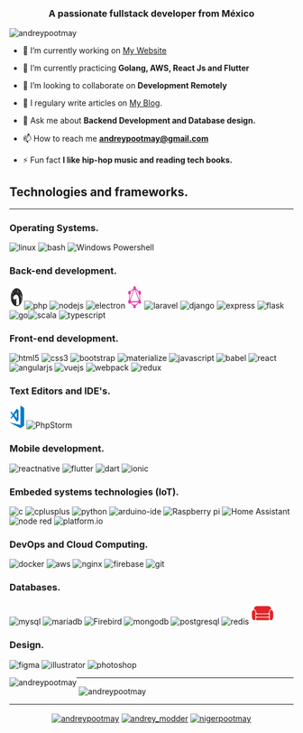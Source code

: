 <h3 align="center">A passionate fullstack developer from México</h3>

<p align="left"> <img src="https://komarev.com/ghpvc/?username=andreypootmay" alt="andreypootmay" /> </p>

- 🔭 I’m currently working on [My Website](www.andreypootmay.com)

- 🌱 I’m currently practicing **Golang, AWS, React Js and Flutter**

- 👯 I’m looking to collaborate on **Development Remotely**

- 📝 I regulary write articles on [My Blog](www.andreypootmay.com/blog/).

- 💬 Ask me about **Backend Development and Database design.**

- 📫 How to reach me **andreypootmay@gmail.com**

- ⚡ Fun fact **I like hip-hop music and reading tech books.**


## Technologies and frameworks.
--- 
### Operating Systems.
<img src="https://devicons.github.io/devicon/devicon.git/icons/linux/linux-original.svg" alt="linux" width="40" height="40"/>
<img src="https://www.vectorlogo.zone/logos/gnu_bash/gnu_bash-icon.svg" alt="bash" width="40" height="40"/>
<img src="https://3.bp.blogspot.com/-a7jPVdFk9Hw/W_XeTJX6JyI/AAAAAAAAC2c/HCtxP0wSSs0wEMKJOYq7pivEJaSVin92gCLcBGAs/s1600/powershell.png" alt="Windows Powershell" width="40" height="40"/>


### Back-end development.
<img src="https://devicons.github.io/devicon/devicon.git/icons/php/php-original.svg" alt="php" width="40" height="40"/>
<img src="https://devicons.github.io/devicon/devicon.git/icons/nodejs/nodejs-original-wordmark.svg" alt="nodejs" width="40" height="40"/> 
<img src="https://devicons.github.io/devicon/devicon.git/icons/electron/electron-original.svg" alt="electron" width="40" height="40"/>
<img alt="GraphQL" width="26px" src="https://raw.githubusercontent.com/github/explore/80688e429a7d4ef2fca1e82350fe8e3517d3494d/topics/graphql/graphql.png" width="60" height="40"/>
<img src="https://devicons.github.io/devicon/devicon.git/icons/laravel/laravel-plain-wordmark.svg" alt="laravel" width="40" height="40"/> 
<img src="https://devicons.github.io/devicon/devicon.git/icons/django/django-original.svg" alt="django" width="40" height="40"/>
<img src="https://devicons.github.io/devicon/devicon.git/icons/express/express-original-wordmark.svg"alt="express" width="40" height="40"/>
<img src="https://www.vectorlogo.zone/logos/pocoo_flask/pocoo_flask-icon.svg" alt="flask" width="40" height="40"/>
<img align="left" alt="Deno" width="26px" src="https://raw.githubusercontent.com/github/explore/361e2821e2dea67711cde99c9c40ed357061cf27/topics/deno/deno.png" width="50" height="40"/>
<img src="https://devicons.github.io/devicon/devicon.git/icons/go/go-original.svg" alt="go" width="40" height="40"/><img src="https://devicons.github.io/devicon/devicon.git/icons/scala/scala-original-wordmark.svg" alt="scala" width="40" height="40"/> <img src="https://devicons.github.io/devicon/devicon.git/icons/typescript/typescript-original.svg" alt="typescript" width="40" height="40"/>

### Front-end development.
<img src="https://devicons.github.io/devicon/devicon.git/icons/html5/html5-original-wordmark.svg" alt="html5" width="40" height="40"/>
<img src="https://devicons.github.io/devicon/devicon.git/icons/css3/css3-original-wordmark.svg" alt="css3" width="40" height="40"/>
<img src="https://devicons.github.io/devicon/devicon.git/icons/bootstrap/bootstrap-plain.svg" alt="bootstrap" width="30" height="40"/>
<img src="https://raw.githubusercontent.com/prplx/svg-logos/5585531d45d294869c4eaab4d7cf2e9c167710a9/svg/materialize.svg" alt="materialize" width="40" height="40"/>
<img src="https://devicons.github.io/devicon/devicon.git/icons/javascript/javascript-original.svg" alt="javascript" width="30" height="40"/>
<img src="https://www.vectorlogo.zone/logos/babeljs/babeljs-icon.svg" alt="babel" width="40" height="40"/>
<img src="https://devicons.github.io/devicon/devicon.git/icons/react/react-original-wordmark.svg" alt="react" width="40" height="40"/>
<img src="https://devicons.github.io/devicon/devicon.git/icons/angularjs/angularjs-original.svg" alt="angularjs" width="40" height="40"/>
<img src="https://devicons.github.io/devicon/devicon.git/icons/vuejs/vuejs-original-wordmark.svg" alt="vuejs" width="40" height="40"/> <img src="https://devicons.github.io/devicon/devicon.git/icons/webpack/webpack-original.svg" alt="webpack" width="40" height="40"/>
<img src="https://devicons.github.io/devicon/devicon.git/icons/redux/redux-original.svg" alt="redux" width="40" height="40"/>

### Text Editors and IDE's.
<img alt="Visual Studio Code" width="26px" src="https://raw.githubusercontent.com/github/explore/80688e429a7d4ef2fca1e82350fe8e3517d3494d/topics/visual-studio-code/visual-studio-code.png" width="40" height="40"/>
<img alt="PhpStorm" src="https://resources.jetbrains.com/storage/products/phpstorm/img/meta/phpstorm_logo_300x300.png" width="40" height="40"/>

### Mobile development.
<img src="https://reactnative.dev/img/header_logo.svg" alt="reactnative" width="40" height="40"/>
<img src="https://www.vectorlogo.zone/logos/flutterio/flutterio-icon.svg" alt="flutter" width="40" height="40"/>
<img src="https://www.vectorlogo.zone/logos/dartlang/dartlang-icon.svg" alt="dart" width="40" height="40"/>
<img src="https://upload.wikimedia.org/wikipedia/commons/d/d1/Ionic_Logo.svg" alt="ionic" width="40" height="40"/> 

### Embeded systems technologies (IoT).
<img src="https://devicons.github.io/devicon/devicon.git/icons/c/c-original.svg" alt="c" width="40" height="40"/> <img src="https://devicons.github.io/devicon/devicon.git/icons/cplusplus/cplusplus-original.svg" alt="cplusplus" width="40" height="40"/>
<img src="https://devicons.github.io/devicon/devicon.git/icons/python/python-original.svg" alt="python" width="40" height="40"/>
<img src="https://lh3.googleusercontent.com/proxy/VWexDpKRXNSR7qWZyVXeycX27Qvgb5OyQw6pRHlYn0yTdj7TdVTKokAxkHQDnq-1gTofmjq4eObgPXWhP08L3qUk3dxv09YpMursvw" alt="arduino-ide" width="40" height="40" />
<img src="https://elinux.org/images/c/cb/Raspberry_Pi_Logo.svg" alt="Raspberry pi" width="40" height="50"> 
<img src="https://pbs.twimg.com/profile_images/999279684146753536/Exd9ESIN_400x400.jpg" alt="Home Assistant" width="40" height="40"> 
<img src="https://nodered.org/about/resources/media/node-red-icon-2.png" alt="node red" width="40" height="40">
<img src="https://cdn.platformio.org/images/platformio-logo.17fdc3bc.png" alt="platform.io" width="40" height="40">

### DevOps and Cloud Computing.
<img src="https://devicons.github.io/devicon/devicon.git/icons/docker/docker-original-wordmark.svg" alt="docker" width="40" height="40"/>
<img src="https://devicons.github.io/devicon/devicon.git/icons/amazonwebservices/amazonwebservices-original-wordmark.svg" alt="aws" width="40" height="40"/>
<img src="https://devicons.github.io/devicon/devicon.git/icons/nginx/nginx-original.svg" alt="nginx" width="40" height="40"/>
<img src="https://www.vectorlogo.zone/logos/firebase/firebase-icon.svg" alt="firebase" width="40" height="40"/>
<img src="https://www.vectorlogo.zone/logos/git-scm/git-scm-icon.svg" alt="git" width="40" height="40"/> 

### Databases.
<img src="https://devicons.github.io/devicon/devicon.git/icons/mysql/mysql-original-wordmark.svg" alt="mysql" width="40" height="40"/>
<img src="https://www.vectorlogo.zone/logos/mariadb/mariadb-icon.svg" alt="mariadb" width="40" height="40"/>
<img alt="Firebird" width="40" src="https://firebirdsql.org/file/about/ds-firebird-logo-1000.png" />
<img src="https://devicons.github.io/devicon/devicon.git/icons/mongodb/mongodb-original-wordmark.svg" alt="mongodb" width="40" height="40"/>
<img src="https://devicons.github.io/devicon/devicon.git/icons/postgresql/postgresql-original-wordmark.svg" alt="postgresql" width="40" height="40"/>
<img src="https://devicons.github.io/devicon/devicon.git/icons/redis/redis-original-wordmark.svg" alt="redis" width="40" height="40"/>
<img src="https://raw.githubusercontent.com/devicons/devicon/0d6c64dbbf311879f7d563bfc3ccf559f9ed111c/icons/couchdb/couchdb-original.svg" alt="couchdb" width="40" height="40"/>

### Design.
<img src="https://www.vectorlogo.zone/logos/figma/figma-icon.svg" alt="figma" width="40" height="40"/>
<img src="https://www.vectorlogo.zone/logos/adobe_illustrator/adobe_illustrator-icon.svg" alt="illustrator" width="40" height="40"/>
<img src="https://devicons.github.io/devicon/devicon.git/icons/photoshop/photoshop-plain.svg" alt="photoshop" width="40" height="40"/>


<img align="left" src="https://github-readme-stats.vercel.app/api/top-langs/?username=andreypootmay&layout=compact&hide=html" alt="andreypootmay" /></p>

<hr>

<p>&nbsp;<img align="center" src="https://github-readme-stats.vercel.app/api?username=andreypootmay&show_icons=true" alt="andreypootmay" /></p>

<hr>

<p align="center">
<a href="https://codepen.io/andreypootmay" target="blank"><img align="center" src="https://cdn.jsdelivr.net/npm/simple-icons@3.0.1/icons/codepen.svg" alt="andreypootmay" height="30" width="30" /></a>
<a href="https://twitter.com/andrey_modder" target="blank"><img align="center" src="https://cdn.jsdelivr.net/npm/simple-icons@3.0.1/icons/twitter.svg" alt="andrey_modder" height="30" width="30" /></a>
<a href="https://instagram.com/nigerpootmay" target="blank"><img align="center" src="https://cdn.jsdelivr.net/npm/simple-icons@3.0.1/icons/instagram.svg" alt="nigerpootmay" height="30" width="30" /></a>
</p>
